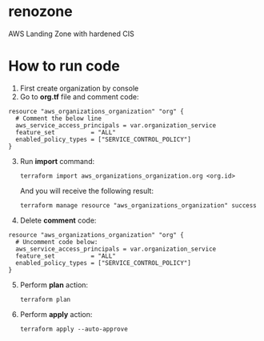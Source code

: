 # renozone

AWS Landing Zone with hardened CIS

# How to run code

1. First create organization by console
2. Go to **org.tf** file and comment code:

```
resource "aws_organizations_organization" "org" {
  # Comment the below line
  aws_service_access_principals = var.organization_service
  feature_set          = "ALL"
  enabled_policy_types = ["SERVICE_CONTROL_POLICY"]
}
```

3. Run **import** command:

   `terraform import aws_organizations_organization.org <org.id>`

   And you will receive the following result:

   `terraform manage resource "aws_organizations_organization" success`

4. Delete **comment** code:

```
resource "aws_organizations_organization" "org" {
  # Uncomment code below:
  aws_service_access_principals = var.organization_service
  feature_set          = "ALL"
  enabled_policy_types = ["SERVICE_CONTROL_POLICY"]
}
```

5. Perform **plan** action:

   `terraform plan`

6. Perform **apply** action:

   `terraform apply --auto-approve`
